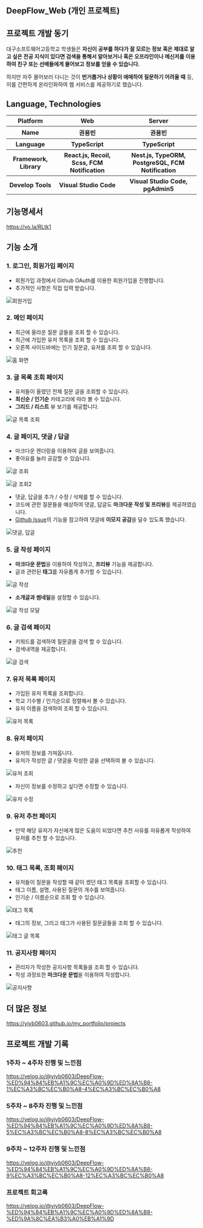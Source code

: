 ## DeepFlow_Web (개인 프로젝트)

## 프로젝트 개발 동기

대구소프트웨어고등학교 학생들은 **자신이 공부를 하다가 잘 모르는 정보 혹은 제대로 알고 싶은 전공 지식이 있다면 검색을 통해서 알아보거나 혹은 오프라인이나 메신저를 이용하여 친구 또는 선배들에게 물어보고 정보를 얻을 수 있습니다.**

하지만 자주 물어보러 다니는 것이 **번거롭거나 상황이 애매하여 질문하기 어려울 때** 등, 이를 간편하게 온라인화하여 웹 서비스를 제공하기로 했습니다.

## Language, Technologies

<table>
  <tr>
    <th>Platform</th>
    <th>Web</th>
    <th>Server</th>
  </tr>
  <tr>
    <th>Name</td>
    <th>권용빈</th>
    <th>권용빈</th>
  </tr>
  <tr>
    <th>Language</th>
    <th>TypeScript</th>
    <th>TypeScript</th>
  </tr>
  <tr>
    <th>Framework, Library</th>
    <th>React.js, Recoil, Scss, FCM Notification</th>
    <th>Nest.js, TypeORM, PostgreSQL, FCM Notification</th>
  </tr>
  <tr>
    <th>Develop Tools</th>
    <th>Visual Studio Code</th>
    <th>Visual Studio Code, pgAdmin5</th>
  </tr>
</table>

## 기능명세서

https://vo.la/RLtk1

## 기능 소개

### 1. 로그인, 회원가입 페이지

- 회원가입 과정에서 Github OAuth를 이용한 회원가입을 진행합니다.
- 추가적인 사항은 직접 입력 받습니다.

![회원가입](https://user-images.githubusercontent.com/50941453/121973508-63faf600-cdb8-11eb-990c-f6a36189780c.PNG)

### 2. 메인 페이지

- 최근에 올라온 질문 글들을 조회 할 수 있습니다.
- 최근에 가입한 유저 목록을 조회 할 수 있습니다.
- 오른쪽 사이드바에는 인기 질문글, 유저를 조회 할 수 있습니다.

![홈 화면](https://user-images.githubusercontent.com/50941453/121973425-28602c00-cdb8-11eb-97fd-612dbdde3810.PNG)

### 3. 글 목록 조회 페이지

- 유저들이 올렸던 전체 질문 글을 조회할 수 있습니다.
- **최신순 / 인기순** 카테고리에 따라 볼 수 있습니다.
- **그리드 / 리스트** 뷰 보기를 제공합니다.

![글 목록 조회](https://user-images.githubusercontent.com/50941453/121974242-f18b1580-cdb9-11eb-99fb-635e0254e10c.PNG)

### 4. 글 페이지, 댓글 / 답글

- 마크다운 렌더링을 이용하여 글을 보여줍니다.
- 좋아요를 눌러 공감할 수 있습니다.

![글 조회](https://user-images.githubusercontent.com/50941453/121973941-4ed29700-cdb9-11eb-80f7-7b1d63d10208.PNG)

![글 조회2](https://user-images.githubusercontent.com/50941453/121974357-272ffe80-cdba-11eb-8ddf-b7a7ac8c43cf.PNG)

- 댓글, 답글을 추가 / 수정 / 삭제를 할 수 있습니다.
- 코드에 관한 질문들을 예상하여 댓글, 답글도 **마크다운 작성 및 프리뷰**를 제공하였습니다.
- <a href="https://github.com/facebook/react/issues/21500" target="_blank">Github Issue</a>의 기능을 참고하여 댓글에 **이모지 공감**을 달수 있도록 했습니다.

![댓글, 답글](https://user-images.githubusercontent.com/50941453/121973943-5134f100-cdb9-11eb-95a8-b4ec6af72742.PNG)

### 5. 글 작성 페이지

- **마크다운 문법**을 이용하여 작성하고, **프리뷰** 기능을 제공합니다.
- 글과 관련된 **태그**를 자유롭게 추가할 수 있습니다.

![글 작성](https://user-images.githubusercontent.com/50941453/121974024-7e819f00-cdb9-11eb-9dbf-b42c9a7978fd.PNG)

- **소개글과 썸네일**을 설정할 수 있습니다.

![글 작성 모달](https://user-images.githubusercontent.com/50941453/121974022-7de90880-cdb9-11eb-90e9-43ddcd79ff8e.PNG)

### 6. 글 검색 페이지

- 키워드를 검색하여 질문글을 검색 할 수 있습니다.
- 검색내역을 제공합니다.

![글 검색](https://user-images.githubusercontent.com/50941453/121974109-ab35b680-cdb9-11eb-9d62-5863827d24c4.PNG)

### 7. 유저 목록 페이지

- 가입된 유저 목록을 조회합니다.
- 학교 기수별 / 인기순으로 정렬해서 볼 수 있습니다.
- 유저 이름을 검색하여 조회 할 수 있습니다.

![유저 목록](https://user-images.githubusercontent.com/50941453/121974400-3f078280-cdba-11eb-8d21-a1cf674171b5.PNG)

### 8. 유저 페이지

- 유저의 정보를 가져옵니다.
- 유저가 작성한 글 / 댓글을 작성한 글을 선택하여 볼 수 있습니다.

![유저 조회](https://user-images.githubusercontent.com/50941453/121974165-cd2f3900-cdb9-11eb-8d08-6463faaa7b14.PNG)

- 자신이 정보를 수정하고 싶다면 수정할 수 있습니다.

![유저 수정](https://user-images.githubusercontent.com/50941453/121974163-cbfe0c00-cdb9-11eb-8512-71a7a0594599.PNG)

### 9. 유저 추천 페이지

- 만약 해당 유저가 자신에게 많은 도움이 되었다면 추천 사유를 자유롭게 작성하여 유저를 추천 할 수 있습니다.

![추천](https://user-images.githubusercontent.com/50941453/121974205-e2a46300-cdb9-11eb-92de-ac30ce1e131c.PNG)

### 10. 태그 목록, 조회 페이지

- 유저들이 질문을 작성할 때 같이 썼던 태그 목록을 조회할 수 있습니다.
- 태그 이름, 설명, 사용된 질문의 개수를 보여줍니다.
- 인기순 / 이름순으로 조회 할 수 있습니다.

![태그 목록](https://user-images.githubusercontent.com/50941453/121974297-0ebfe400-cdba-11eb-9806-8e0bb5530215.PNG)

- 태그의 정보, 그리고 태그가 사용된 질문글들을 조회 할 수 있습니다.

![태그 글 목록](https://user-images.githubusercontent.com/50941453/121974300-0f587a80-cdba-11eb-9d09-9e4a2c68ebd8.PNG)

### 11. 공지사항 페이지

- 관리자가 작성한 공지사항 목록들을 조회 할 수 있습니다.
- 작성 과정또한 **마크다운 문법**을 이용하여 작성합니다.

![공지사항](https://user-images.githubusercontent.com/50941453/121974427-4d559e80-cdba-11eb-962e-952add947e5e.PNG)

## 더 많은 정보

https://yiyb0603.github.io/my_portfolio/projects

## 프로젝트 개발 기록

### 1주차 ~ 4주차 진행 및 느낀점

https://velog.io/@yiyb0603/DeepFlow-%ED%94%84%EB%A1%9C%EC%A0%9D%ED%8A%B8-1%EC%A3%BC%EC%B0%A8-4%EC%A3%BC%EC%B0%A8

### 5주차 ~ 8주차 진행 및 느낀점

https://velog.io/@yiyb0603/DeepFlow-%ED%94%84%EB%A1%9C%EC%A0%9D%ED%8A%B8-5%EC%A3%BC%EC%B0%A8-8%EC%A3%BC%EC%B0%A8

### 9주차 ~ 12주차 진행 및 느낀점

https://velog.io/@yiyb0603/DeepFlow-%ED%94%84%EB%A1%9C%EC%A0%9D%ED%8A%B8-9%EC%A3%BC%EC%B0%A8-12%EC%A3%BC%EC%B0%A8

### 프로젝트 회고록

https://velog.io/@yiyb0603/DeepFlow-%ED%94%84%EB%A1%9C%EC%A0%9D%ED%8A%B8-%ED%9A%8C%EA%B3%A0%EB%A1%9D
